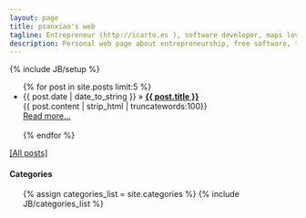 ```yaml
---
layout: page
title: psanxiao's web
tagline: Entrepreneur (http://icarto.es ), software developer, maps lover, free software enthusiast, triathlete's trainee... not necessarily in that order
description: Personal web page about entrepreneurship, free software, triathlon and live
---
```

{% include JB/setup %}

<ul >
    {% for post in site.posts limit:5 %}
    <li><span>{{ post.date | date_to_string }}</span> &raquo; <a href="{{ BASE_PATH }}{{ post.url }}"><b>{{ post.title }}</b></a></li>
        {{ post.content | strip_html | truncatewords:100}}<br>
            <a href="{{ post.url }}">Read more...</a><br><br>
    {% endfor %}
</ul>


<a href="/archive.html">[All posts]</a>

<h4>Categories</h4>
<ul class="tag_box inline">
  {% assign categories_list = site.categories %}
  {% include JB/categories_list %}
</ul>